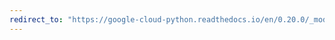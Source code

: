 ```yaml
---
redirect_to: "https://google-cloud-python.readthedocs.io/en/0.20.0/_modules/google/cloud/exceptions.html"
---
```

